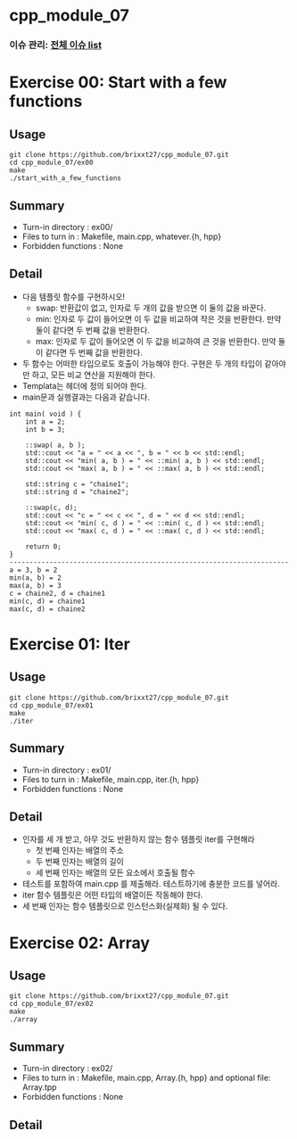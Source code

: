 # cpp_module_07
### 이슈 관리: [전체 이슈 list](https://github.com/brixxt27/cpp_module_07/issues/1)

# Exercise 00: Start with a few functions 
## Usage
```
git clone https://github.com/brixxt27/cpp_module_07.git
cd cpp_module_07/ex00
make
./start_with_a_few_functions
```
## Summary
- Turn-in directory : ex00/
- Files to turn in : Makefile, main.cpp, whatever.{h, hpp}
- Forbidden functions : None
## Detail
- 다음 템플릿 함수를 구현하시오!
	- swap: 반환값이 없고, 인자로 두 개의 값을 받으면 이 둘의 값을 바꾼다.
	- min: 인자로 두 값이 들어오면 이 두 값을 비교하여 작은 것을 반환한다. 만약 둘이 같다면 두 번째 값을 반환한다.
	- max: 인자로 두 값이 들어오면 이 두 값을 비교하여 큰 것을 반환한다. 만약 둘이 같다면 두 번째 값을 반환한다.
- 두 함수는 어떠한 타입으로도 호출이 가능해야 한다. 구현은 두 개의 타입이 같아야만 하고, 모든 비교 연산을 지원해야 한다.
- Templata는 헤더에 정의 되어야 한다.
- main문과 실행결과는 다음과 같습니다.
```
int main( void ) {
	int a = 2;
	int b = 3;

	::swap( a, b );
	std::cout << "a = " << a << ", b = " << b << std::endl;
	std::cout << "min( a, b ) = " << ::min( a, b ) << std::endl;
	std::cout << "max( a, b ) = " << ::max( a, b ) << std::endl;

	std::string c = "chaine1";
	std::string d = "chaine2";

	::swap(c, d);
	std::cout << "c = " << c << ", d = " << d << std::endl;
	std::cout << "min( c, d ) = " << ::min( c, d ) << std::endl;
	std::cout << "max( c, d ) = " << ::max( c, d ) << std::endl;

	return 0;
}
----------------------------------------------------------------------
a = 3, b = 2
min(a, b) = 2
max(a, b) = 3
c = chaine2, d = chaine1
min(c, d) = chaine1
max(c, d) = chaine2
```
<bt> </bt>

# Exercise 01: Iter 
## Usage
```
git clone https://github.com/brixxt27/cpp_module_07.git
cd cpp_module_07/ex01
make
./iter
```
## Summary
- Turn-in directory : ex01/
- Files to turn in : Makefile, main.cpp, iter.{h, hpp}
- Forbidden functions : None
## Detail
- 인자를 세 개 받고, 아무 것도 반환하지 않는 함수 템플릿 iter를 구현해라
	- 첫 번째 인자는 배열의 주소
	- 두 번째 인자는 배열의 길이
	- 세 번째 인자는 배열의 모든 요소에서 호출될 함수
- 테스트를 포함하여 main.cpp 를 제출해라. 테스트하기에 충분한 코드를 넣어라.
- iter 함수 템플릿은 어떤 타입의 배열이든 작동해야 한다.
- 세 번째 인자는 함수 템플릿으로 인스턴스화(실제화) 될 수 있다.
<bt> </bt>

# Exercise 02: Array 
## Usage
```
git clone https://github.com/brixxt27/cpp_module_07.git
cd cpp_module_07/ex02
make
./array
```
## Summary
- Turn-in directory : ex02/
- Files to turn in : Makefile, main.cpp, Array.{h, hpp} and optional file: Array.tpp
- Forbidden functions : None
## Detail
<bt> </bt>